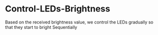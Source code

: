# Control-LEDs-Brightness
Based on the received brightness value, we control the LEDs gradually so that they start to bright Sequentially

